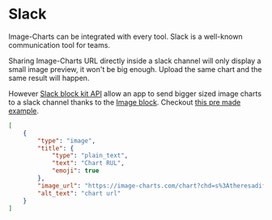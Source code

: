 # Slack

Image-Charts can be integrated with every tool. Slack is a well-known communication tool for teams.

Sharing Image-Charts URL directly inside a slack channel will only display a small image preview, it won't be big enough. Upload the same chart and the same result will happen.

However [Slack block kit API](https://api.slack.com/block-kit) allow an app to send bigger sized image charts to a slack channel thanks to the [Image block](https://api.slack.com/reference/block-kit/blocks#image). Checkout [this pre made example](https://app.slack.com/block-kit-builder/T039QQJ2Z#%7B%22blocks%22:%5B%7B%22type%22:%22image%22,%22title%22:%7B%22type%22:%22plain_text%22,%22text%22:%22Chart%20RUL%22,%22emoji%22:true%7D,%22image_url%22:%22https://image-charts.com/chart?ichm=8ddb1ec5ebcb42389a527872f2f1094e49c6b7785010ad644f5f73fdbb92d9ef&cht=bvs&icac=documentation&chd=s:theresadifferencebetweenknowingthepathandwalkingthepath&chf=b0,lg,90,03a9f4,0,3f51b5,1&chs=700x200&chxt=y&icretina=1&chof=.png%22,%22alt_text%22:%22chart%20url%22%7D%5D%7D).

```json
[
	{
		"type": "image",
		"title": {
			"type": "plain_text",
			"text": "Chart RUL",
			"emoji": true
		},
		"image_url": "https://image-charts.com/chart?chd=s%3Atheresadifferencebetweenknowingthepathandwalkingthepath&chf=b0%2Clg%2C90%2C03a9f4%2C0%2C3f51b5%2C1&chs=700x200&cht=bvs&chxt=y&icac=documentation&icretina=1&ichm=389f5511f3727fcd1fc4c72e60ca2f4f2ec21fd155e532349a2c5325ec311072",
		"alt_text": "chart url"
	}
]
```
